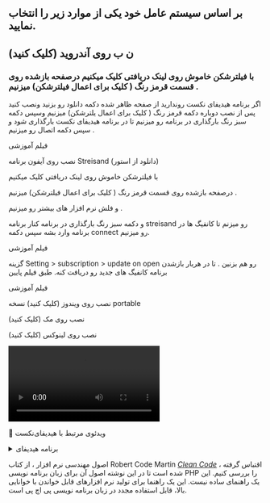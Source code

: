 


## بر اساس سیستم عامل خود یکی از موارد زیر را انتخاب نمایید.
 
 ## ن ب روی آندروید (کلیک کنید)  

### با فیلترشکن خاموش روی لینک دریافتی کلیک میکنیم درصفحه بازشده روی قسمت قرمز رنگ ( کلیک برای اعمال فیلترشکن) میزنیم .
<div dir=”rtl”>
اگر برنامه هیدیفای نکست روندارید از صفحه ظاهر شده دکمه دانلود رو بزنید ونصب کنید پس از نصب دوباره دکمه قرمز رنگ ( کلیک برای اعمال یلترشکن) میزنیم وسپس دکمه سبز رنگ بارگذاری در برنامه رو میزنیم تا در برنامه هیدیفای نکست بارگذاری شود
و سپس دکمه اتصال رو میزنیم .

فیلم آموزشی
 
 نصب روی آیفون
برنامه Streisand  (دانلود از استور)

با فیلترشکن خاموش روی لینک دریافتی کلیک میکنیم

درصفحه بازشده روی قسمت قرمز رنگ ( کلیک برای اعمال فیلترشکن) میزنیم .

و فلش نرم افزار های بیشتر رو میزنیم .


و دکمه سبز رنگ بارگذاری در برنامه کنار برنامه streisand رو میزنم تا کانفیگ ها در برنامه وارد بشه سپس دکمه connect رو میزنیم.

فیلم آموزشی

گزینه Setting > subscription > update on open رو هم بزنین . تا در هربار بازشدن برنامه کانفیگ های جدید رو دریافت کنه. طبق فیلم پایین


فیلم آموزشی
 
 نصب روی ویندوز (کلیک کنید) نسخه portable
 
 نصب روی مک (کلیک کنید)

نصب روی لینوکس (کلیک کنید)

![alt text](https://frp.free.nf/wp-content/uploads/2023/11/ios.mp4 "Title")

🎥 ویدئوی مرتبط با هیدیفای‌نکست
</div>


<details>
<summary>برنامه هیدیفای</summary>
<br>
 
نصب روی ویندوز (کلیک کنید) نسخه portable
 
 نصب روی مک (کلیک کنید)

نصب روی لینوکس (کلیک کنید)
</details>


اصول مهندسی نرم افزار ، از کتاب Robert Code Martin [*Clean Code*](https://www.amazon.com/Clean-Code-Handbook-Software-Craftsmanship/dp/0132350882) ، اقتباس گرفته شده است تا در این نوشته اصول آن برای زبان برنامه نویسی PHP را بررسی کنیم. این یک راهنمای ساده نیست. این یک راهنما برای تولید نرم افزارهای قابل خواندن با خوانایی بالا، قابل استفاده مجدد در زبان برنامه نویسی پی اچ پی است.

